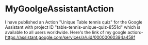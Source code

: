 # MyGoolgeAssistantAction
I have published an Action "Unique Table tennis quiz" for the Google Assistant with project ID "table-tennis-unique-quiz-8551d" which is available to all users worldwide.
Here's the link of my google action:- https://assistant.google.com/services/a/uid/00000060394a458f
